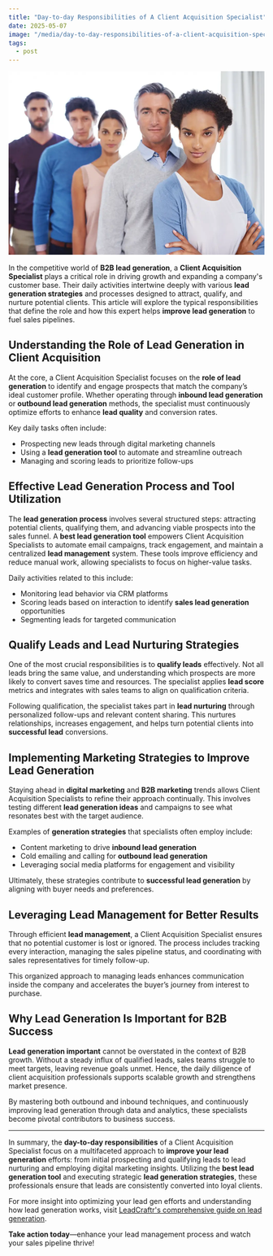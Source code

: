 ```yaml
---
title: "Day-to-day Responsibilities of A Client Acquisition Specialist"
date: 2025-05-07
image: "/media/day-to-day-responsibilities-of-a-client-acquisition-specialist.webp"
tags:
  - post
---
```


![Day-to-day Responsibilities of A Client Acquisition Specialist](/media/day-to-day-responsibilities-of-a-client-acquisition-specialist.webp)

In the competitive world of **B2B lead generation**, a **Client Acquisition Specialist** plays a critical role in driving growth and expanding a company's customer base. Their daily activities intertwine deeply with various **lead generation strategies** and processes designed to attract, qualify, and nurture potential clients. This article will explore the typical responsibilities that define the role and how this expert helps **improve lead generation** to fuel sales pipelines.

## Understanding the Role of Lead Generation in Client Acquisition

At the core, a Client Acquisition Specialist focuses on the **role of lead generation** to identify and engage prospects that match the company’s ideal customer profile. Whether operating through **inbound lead generation** or **outbound lead generation** methods, the specialist must continuously optimize efforts to enhance **lead quality** and conversion rates.

Key daily tasks often include:

- Prospecting new leads through digital marketing channels  
- Using a **lead generation tool** to automate and streamline outreach  
- Managing and scoring leads to prioritize follow-ups  

## Effective Lead Generation Process and Tool Utilization

The **lead generation process** involves several structured steps: attracting potential clients, qualifying them, and advancing viable prospects into the sales funnel. A **best lead generation tool** empowers Client Acquisition Specialists to automate email campaigns, track engagement, and maintain a centralized **lead management** system. These tools improve efficiency and reduce manual work, allowing specialists to focus on higher-value tasks.

Daily activities related to this include:

- Monitoring lead behavior via CRM platforms  
- Scoring leads based on interaction to identify **sales lead generation** opportunities  
- Segmenting leads for targeted communication  

## Qualify Leads and Lead Nurturing Strategies

One of the most crucial responsibilities is to **qualify leads** effectively. Not all leads bring the same value, and understanding which prospects are more likely to convert saves time and resources. The specialist applies **lead score** metrics and integrates with sales teams to align on qualification criteria.

Following qualification, the specialist takes part in **lead nurturing** through personalized follow-ups and relevant content sharing. This nurtures relationships, increases engagement, and helps turn potential clients into **successful lead** conversions.

## Implementing Marketing Strategies to Improve Lead Generation

Staying ahead in **digital marketing** and **B2B marketing** trends allows Client Acquisition Specialists to refine their approach continually. This involves testing different **lead generation ideas** and campaigns to see what resonates best with the target audience.

Examples of **generation strategies** that specialists often employ include:

- Content marketing to drive **inbound lead generation**  
- Cold emailing and calling for **outbound lead generation**  
- Leveraging social media platforms for engagement and visibility  

Ultimately, these strategies contribute to **successful lead generation** by aligning with buyer needs and preferences.

## Leveraging Lead Management for Better Results

Through efficient **lead management**, a Client Acquisition Specialist ensures that no potential customer is lost or ignored. The process includes tracking every interaction, managing the sales pipeline status, and coordinating with sales representatives for timely follow-up.

This organized approach to managing leads enhances communication inside the company and accelerates the buyer’s journey from interest to purchase.

## Why Lead Generation Is Important for B2B Success

**Lead generation important** cannot be overstated in the context of B2B growth. Without a steady influx of qualified leads, sales teams struggle to meet targets, leaving revenue goals unmet. Hence, the daily diligence of client acquisition professionals supports scalable growth and strengthens market presence.

By mastering both outbound and inbound techniques, and continuously improving lead generation through data and analytics, these specialists become pivotal contributors to business success.

---

In summary, the **day-to-day responsibilities** of a Client Acquisition Specialist focus on a multifaceted approach to **improve your lead generation** efforts: from initial prospecting and qualifying leads to lead nurturing and employing digital marketing insights. Utilizing the **best lead generation tool** and executing strategic **lead generation strategies**, these professionals ensure that leads are consistently converted into loyal clients.

For more insight into optimizing your lead gen efforts and understanding how lead generation works, visit [LeadCraftr's comprehensive guide on lead generation](https://leadcraftr.com/posts/lead-generation/).

**Take action today**—enhance your lead management process and watch your sales pipeline thrive!
